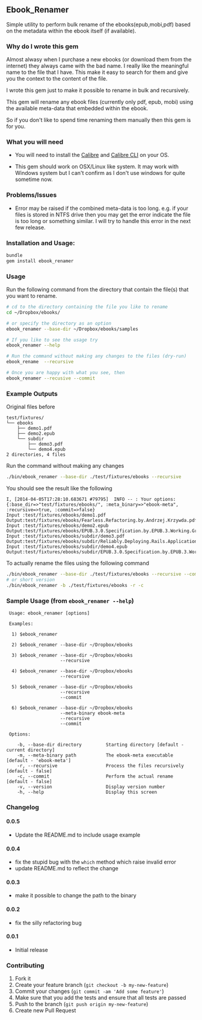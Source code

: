 ## Ebook_Renamer

Simple utility to perform bulk rename of the ebooks(epub,mobi,pdf) based on
the metadata within the ebook itself (if available).

### Why do I wrote this gem

Almost alwasy when I purchase a new ebooks (or download them from the internet) they always came with the
bad name. I really like the meaningful name to the file that I have. This make it easy to search for them
and give you the context to the content of the file.

I wrote this gem just to make it possible to rename in bulk and recursively.

This gem will rename any ebook files (currently only pdf, epub, mobi) using the available
meta-data that embedded within the ebook.

So if you don't like to spend time renaming them manually then this gem is for you.

### What you will need

* You will need to install the [Calibre](http://www.calibre-ebook.com/) and
  [Calibre CLI](http://manual.calibre-ebook.com/cli/cli-index.html) on your OS.

* This gem should work on OSX/Linux like system. It may work with Windows system but I can't confirm
as I don't use windows for quite sometime now.

### Problems/Issues

- Error may be raised if the combined meta-data is too long.
e.g. if your files is stored in NTFS drive then you may get the error indicate the file is too long
or something similar. I will try to handle this error in the next few release.

### Installation and Usage:

```sh
bundle
gem install ebook_renamer
```

### Usage

Run the following command from the directory that contain the file(s) that
you want to rename.

```sh
# cd to the directory containing the file you like to rename
cd ~/Dropbox/ebooks/

# or specify the directory as an option
ebook_renamer --base-dir ~/Dropbox/ebooks/samples

# If you like to see the usage try
ebook_renamer --help

# Run the command without making any changes to the files (dry-run)
ebook_rename  --recursive

# Once you are happy with what you see, then
ebook_renamer --recusive --commit
```

### Example Outputs

Original files before

```
test/fixtures/
└── ebooks
    ├── demo1.pdf
    ├── demo2.epub
    └── subdir
        ├── demo3.pdf
        └── demo4.epub
2 directories, 4 files
```

Run the command without making any changes

```sh
./bin/ebook_renamer --base-dir ./test/fixtures/ebooks --recursive
```

You should see the result like the following

```
I, [2014-04-05T17:28:10.683671 #79795]  INFO -- : Your options: {:base_dir=>"test/fixtures/ebooks/", :meta_binary=>"ebook-meta", :recursive=>true, :commit=>false}
Input :test/fixtures/ebooks/demo1.pdf
Output:test/fixtures/ebooks/Fearless.Refactoring.by.Andrzej.Krzywda.pdf
Input :test/fixtures/ebooks/demo2.epub
Output:test/fixtures/ebooks/EPUB.3.0.Specification.by.EPUB.3.Working.Group.epub
Input :test/fixtures/ebooks/subdir/demo3.pdf
Output:test/fixtures/ebooks/subdir/Reliably.Deploying.Rails.Applications.by.Ben.Dixon.pdf
Input :test/fixtures/ebooks/subdir/demo4.epub
Output:test/fixtures/ebooks/subdir/EPUB.3.0.Specification.by.EPUB.3.Working.Group.epub

```

To actually rename the files using the following command

```sh
./bin/ebook_renamer --base-dir ./test/fixtures/ebooks --recursive --commit
# or short version
./bin/ebook_renamer -b ./test/fixtures/ebooks -r -c

```

### Sample Usage (from `ebook_renamer --help`)

```
 Usage: ebook_renamer [options]

 Examples:

  1) $ebook_renamer

  2) $ebook_renamer --base-dir ~/Dropbox/ebooks

  3) $ebook_renamer --base-dir ~/Dropbox/ebooks
                    --recursive

  4) $ebook_renamer --base-dir ~/Dropbox/ebooks
                    --recursive

  5) $ebook_renamer --base-dir ~/Dropbox/ebooks
                    --recursive
                    --commit

  6) $ebook_renamer --base-dir ~/Dropbox/ebooks
                    --meta-binary ebook-meta
                    --recursive
                    --commit

 Options:

    -b, --base-dir directory         Starting directory [default - current directory]
    -m, --meta-binary path           The ebook-meta executable [default - 'ebook-meta']
    -r, --recursive                  Process the files recursively [default - false]
    -c, --commit                     Perform the actual rename [default - false]
    -v, --version                    Display version number
    -h, --help                       Display this screen
```

### Changelog

#### 0.0.5

- Update the README.md to include usage example

#### 0.0.4

- fix the stupid bug with the `which` method which raise invalid error
- update README.md to reflect the change

#### 0.0.3

- make it possible to change the path to the binary

#### 0.0.2

- fix the silly refactoring bug

#### 0.0.1
- Initial release

### Contributing

1. Fork it
2. Create your feature branch (`git checkout -b my-new-feature`)
3. Commit your changes (`git commit -am 'Add some feature'`)
4. Make sure that you add the tests and ensure that all tests are passed
5. Push to the branch (`git push origin my-new-feature`)
6. Create new Pull Request
